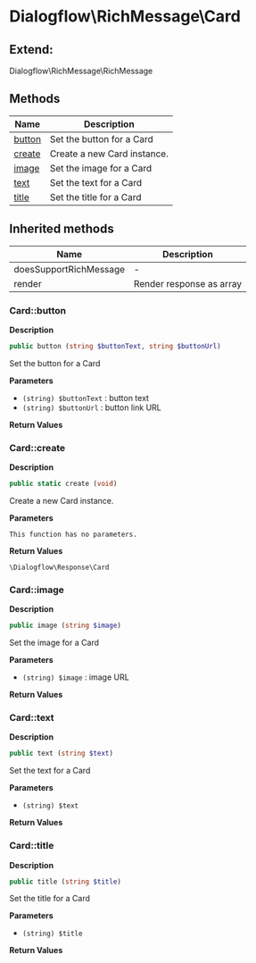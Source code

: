 # Dialogflow\RichMessage\Card  





## Extend:

Dialogflow\RichMessage\RichMessage

## Methods

| Name | Description |
|------|-------------|
|[button](#cardbutton)|Set the button for a Card|
|[create](#cardcreate)|Create a new Card instance.|
|[image](#cardimage)|Set the image for a Card|
|[text](#cardtext)|Set the text for a Card|
|[title](#cardtitle)|Set the title for a Card|

## Inherited methods

| Name | Description |
|------|-------------|
|doesSupportRichMessage|-|
|render|Render response as array|



### Card::button  

**Description**

```php
public button (string $buttonText, string $buttonUrl)
```

Set the button for a Card 

 

**Parameters**

* `(string) $buttonText`
: button text  
* `(string) $buttonUrl`
: button link URL  

**Return Values**




### Card::create  

**Description**

```php
public static create (void)
```

Create a new Card instance. 

 

**Parameters**

`This function has no parameters.`

**Return Values**

`\Dialogflow\Response\Card`





### Card::image  

**Description**

```php
public image (string $image)
```

Set the image for a Card 

 

**Parameters**

* `(string) $image`
: image URL  

**Return Values**




### Card::text  

**Description**

```php
public text (string $text)
```

Set the text for a Card 

 

**Parameters**

* `(string) $text`

**Return Values**




### Card::title  

**Description**

```php
public title (string $title)
```

Set the title for a Card 

 

**Parameters**

* `(string) $title`

**Return Values**




